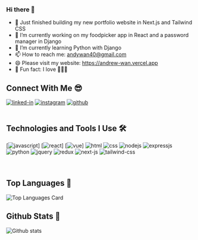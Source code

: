 ### Hi there 👋
- 👀 Just finished building my new portfolio website in Next.js and Tailwind CSS
- 🔭 I’m currently working on my foodpicker app in React and a password manager in Django
- 🌱 I’m currently learning Python with Django
- 📫 How to reach me: andywan40@gmail.com
- 😄 Please visit my website: https://andrew-wan.vercel.app
- 🤩 Fun fact: I love 🐶🦔🐢

## Connect With Me 😎
[<img alt="linked-in" src="https://img.shields.io/badge/linkedin-%230077B5.svg?&style=plastic&logo=linkedin&logoColor=white" />](https://www.linkedin.com/in/and-wan)
[<img alt="instagram" src="https://img.shields.io/badge/instagram-%23E4405F.svg?style=plastic&logo=Instagram&logoColor=white" />](https://www.instagram.com/and__wan)
[<img alt="github" src="https://img.shields.io/badge/GitHub-100000?style=plastic&logo=github&logoColor=white" />](https://www.github.com/andywan40)
<br>
<br>

## Technologies and Tools I Use 🛠
[<img alt="javascript" src="https://img.shields.io/badge/javascript-%23323330.svg?style=plastic&logo=Javascript&logoColor=%23F7DF1E" />]
[<img alt="react" src="https://img.shields.io/badge/react%20-%2320232a.svg?&style=plastic&logo=React&logoColor=%2361DAFB" />]
[<img alt="vue" src="https://img.shields.io/badge/Vue.js-35495E?style=plastic&logo=Vuedotjs&logoColor=4FC08D" />]
<img alt="html" src="https://img.shields.io/badge/HTML5-E34F26?style=plastic&logo=Html5&logoColor=white" />
<img alt="css" src="https://img.shields.io/badge/css3-%231572B6.svg?style=plastic&logo=Css3&logoColor=white" />
<img alt="nodejs" src="https://img.shields.io/badge/node.js%20-%2343853D.svg?&style=plastic&logo=node.js&logoColor=white" />
<img alt="expressjs" src="https://img.shields.io/badge/express.js-%23404d59.svg?style=plastic&logo=express&logoColor=%2361DAFB" />
<img alt="python" src="https://img.shields.io/badge/python-%2314354C.svg?style=plastic&logo=python&logoColor=white" />
<img alt="jquery" src="https://img.shields.io/badge/jquery-%230769AD.svg?style=plastic&logo=jquery&logoColor=white" />
<img alt="redux" src="https://img.shields.io/badge/redux-%23593d88.svg?style=plastic&logo=redux&logoColor=white" />
<img alt="next-js" src="https://img.shields.io/badge/next.js-000000?style=plastic&logo=nextdotjs&logoColor=white" />
<img alt="tailwind-css" src="https://img.shields.io/badge/Tailwind_CSS-38B2AC?style=plastic&logo=tailwind-css&logoColor=white" />
<br>
<br>
<br>

## Top Languages 🚀
![Top Languages Card](https://github-readme-stats.vercel.app/api/top-langs/?username=andywan40&layout=compact)
<br>

## Github Stats 🎈
![Github stats](https://github-readme-stats.vercel.app/api?username=andywan40&theme=highcontrast&show_icons=true&count_private=true)
<br>


<!-- [![Repo name](https://github-readme-stats.vercel.app/api/pin/?username=andywan40&repo=WannaBuy&show_owner=true)](https://github.com/andywan40/WannaBuy)
[![Repo name](https://github-readme-stats.vercel.app/api/pin/?username=andywan40&repo=react-personal-website&show_owner=true)](https://github.com/andywan40/react-personal-website)
[![Repo name](https://github-readme-stats.vercel.app/api/pin/?username=andywan40&repo=react-personal-website-backend&show_owner=true)](https://github.com/andywan40/react-personal-website-backend)
[![Repo name](https://github-readme-stats.vercel.app/api/pin/?username=andywan40&repo=react-foodpicker-app&show_owner=true)](https://github.com/andywan40/react-foodpicker-app)
[![Repo name](https://github-readme-stats.vercel.app/api/pin/?username=andywan40&repo=react-foodpicker-app-backend&show_owner=true)](https://github.com/andywan40/react-foodpicker-app-backend) -->

<!--
**andywan40/andywan40** is a ✨ _special_ ✨ repository because its `README.md` (this file) appears on your GitHub profile.

Here are some ideas to get you started:

- 🔭 I’m currently working on ...
- 🌱 I’m currently learning ...
- 👯 I’m looking to collaborate on ...
- 🤔 I’m looking for help with ...
- 💬 Ask me about ...
- 📫 How to reach me: ...
- 😄 Pronouns: ...
- ⚡ Fun fact: ...
-->
